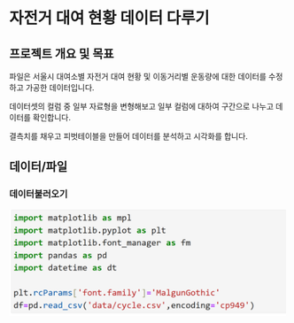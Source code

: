 # 자전거 대여 현황 데이터 다루기

## 프로젝트 개요 및 목표

파일은 서울시 대여소별 자전거 대여 현황 및 이동거리별 운동량에 대한 데이터를 수정하고 가공한 데이터입니다.

데이터셋의 컬럼 중 일부 자료형을 변형해보고 일부 컬럼에 대하여 구간으로 나누고 데이터를 확인합니다.

결측치를 채우고 피벗테이블을 만들어 데이터를 분석하고 시각화를 합니다.

## 데이터/파일


### 데이터불러오기
<img src="image/library.png" width="500">
